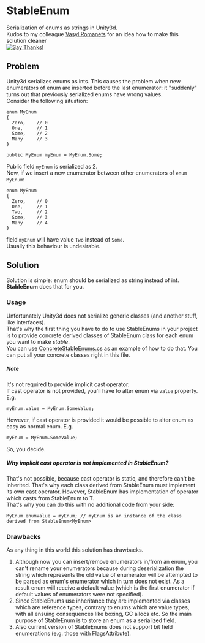 # StableEnum
Serialization of enums as strings in Unity3d.  
Kudos to my colleague [Vasyl Romanets](https://github.com/O1dSeaman) for an idea how to make this solution cleaner  
[![Say Thanks!](https://img.shields.io/badge/Say%20Thanks-!-1EAEDB.svg)](https://saythanks.io/to/dotsquid)

## Problem
Unity3d serializes enums as ints. This causes the problem when new enumerators of enum are inserted before the last enumerator: it "suddenly" turns out that previously serialized enums have wrong values.  
Consider the following situation:
```
enum MyEnum
{
  Zero,    // 0
  One,     // 1
  Some,    // 2
  Many     // 3
}

public MyEnum myEnum = MyEnum.Some;
```
Public field `myEnum` is serialized as 2.  
Now, if we insert a new enumerator between other enumerators of `enum MyEnum`:  
```
enum MyEnum
{
  Zero,    // 0
  One,     // 1
  Two,     // 2
  Some,    // 3
  Many     // 4
}
```
field `myEnum` will have value `Two` instead of `Some`.  
Usually this behaviour is undesirable.

## Solution
Solution is simple: enum should be serialized as string instead of int.  
**StableEnum** does that for you.

### Usage
Unfortunately Unity3d does not serialize generic classes (and another stuff, like interfaces).  
That's why the first thing you have to do to use StableEnums in your project is to provide concrete derived classes of StableEnum<T> class for each enum you want to make *stable*.  
You can use [ConcreteStableEnums.cs](https://gist.github.com/dotsquid/43a8178e70e04a85a32c65d29e0d37d8) as an example of how to do that. You can put all your concrete classes right in this file.  
##### Note
It's not required to provide implicit cast operator.  
If cast operator is not provided, you'll have to alter enum via `value` property. E.g.
```
myEnum.value = MyEnum.SomeValue;
```
However, if cast operator is provided it would be possible to alter enum as easy as normal enum. E.g.
```
myEnum = MyEnum.SomeValue;
```
So, you decide.
##### Why implicit cast operator is not implemented in StableEnum<T>?
That's not possible, because cast operator is static, and therefore can't be inherited. That's why each class derived from StableEnum<T> must implement its own cast operator.
However, StableEnum<T> has implementation of operator which casts from StableEnum<T> to T.  
That's why you can do this with no additional code from your side:
```
MyEnum enumValue = myEnum; // myEnum is an instance of the class derived from StableEnum<MyEnum>
```

### Drawbacks
As any thing in this world this solution has drawbacks.  
1. Although now you can insert/remove enumerators in/from an enum, you can't rename your enumerators because during deserialization the string which represents the old value of enumerator will be attempted to be parsed as enum's enumerator which in turn does not exist. As a result enum will receive a default value (which is the first enumerator if default values of enumerators were not specified).  
2. Since StableEnums use inheritance they are implemented via classes which are reference types, contrary to enums which are value types, with all ensuing consequences like boxing, GC allocs etc. So the main purpose of StableEnum is to store an enum as a serialized field.
3. Also current version of StableEnums does not support bit field enumerations (e.g. those with FlagsAttribute).
